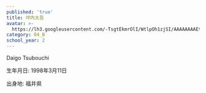 ```yaml
---
published: 'true'
title: 坪内太吾
avatar: >-
  https://lh3.googleusercontent.com/-TsgtEkmrOlI/WtlpOh1zjSI/AAAAAAAAEt4/75YmDoRD3kEzvNno8ajbM6fVELoRIAuAgCE0YBhgL/s400/%25E6%2588%2590%25E4%25BA%25BA%25E5%25BC%258F-mystscbx.png
category: 04_B
school_year: 2
---
```

Daigo Tsubouchi

生年月日: 1998年3月11日

出身地: 福井県
